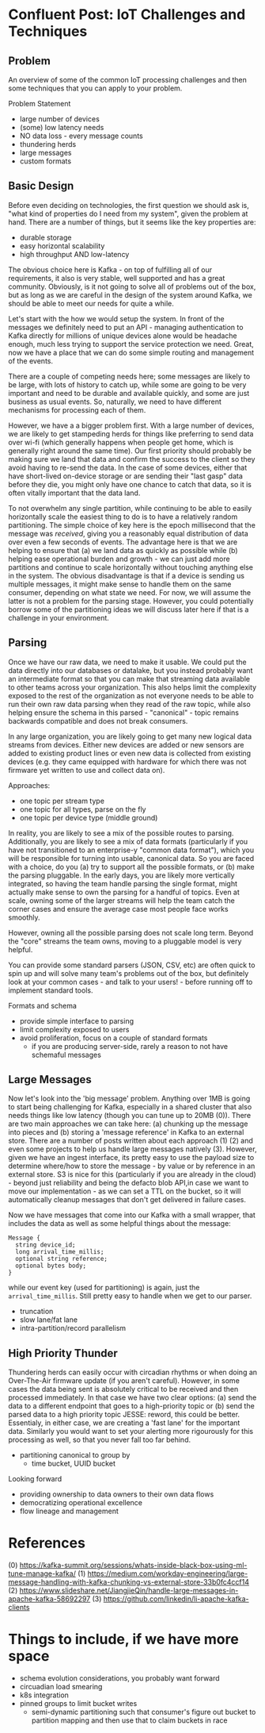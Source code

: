 # Confluent Post: IoT Challenges and Techniques

## Problem
An overview of some of the common IoT processing challenges and then some techniques that you can apply to your problem.

Problem Statement
 - large number of devices
 - (some) low latency needs
 - NO data loss - every message counts
 - thundering herds
 - large messages
 - custom formats
 
## Basic Design

Before even deciding on technologies, the first question we should ask is, "what kind of properties do I need from my 
system", given the problem at hand. There are a number of things, but it seems like the key properties are:
 - durable storage
 - easy horizontal scalability
 - high throughput AND low-latency

The obvious choice here is Kafka - on top of fulfilling all of our requirements, it also is very stable, well supported
and has a great community. Obviously, is it not going to solve all of problems out of the box, but as long as we are 
careful in the design of the system around Kafka, we should be able to meet our needs for quite a while.
 
Let's start with the how we would setup the system. In front of the messages we definitely need to put an API - 
managing authentication to Kafka directly for millions of unique devices alone would be headache enough, much less 
trying to support the service protection we need. Great, now we have a place that we can do some simple routing and 
management of the events.

<Device to API image>

There are a couple of competing needs here; some messages are likely to be large, with lots of history to catch up, 
while some are going to be very important and need to be durable and available quickly, and some are just business as
 usual events. So, naturally, we need to have different mechanisms for processing each of them.
 
However, we have a a bigger problem first. With a large number of devices, we are likely to get stampeding herds for 
things like preferring to send data over wi-fi (which generally happens when people get home, which is generally right
around the same time). Our first priority should probably be making sure we land that data and confirm the success to
the client so they avoid having to re-send the data. In the case of some devices, either that have short-lived on-device
storage or are sending their "last gasp" data before they die, you might only have one chance to catch that data, so it
is often vitally important that the data land.
 
To not overwhelm any single partition, while continuing to be able to easily horizontally scale the easiest thing to 
do is to have a relatively random partitioning. The simple choice of key here is the epoch
millisecond that the message was _received_, giving you a reasonably equal distribution of data over even a few 
seconds of events. The advantage here is that we are helping to ensure that (a) we land data as quickly as possible 
while (b) helping ease operational burden and growth - we can just add more partitions and continue to scale horizontally 
without touching anything else in the system. The obvious disadvantage is that if a device is sending us 
multiple messages, it might make sense to handle them on the same consumer, depending on what state we need. For 
now, we will assume the latter is not a problem for the parsing stage. However, you could potentially borrow some of
the partitioning ideas we will discuss later here if that is a challenge in your environment.

## Parsing

Once we have our raw data, we need to make it usable. We could put the data directly into our databases or datalake, but 
you instead probably want an intermediate format so that you can make that streaming data available to other teams
across your organization. This also helps limit the complexity exposed to the rest of the organization as not everyone 
needs to be able to run their own raw data parsing when they read of the raw topic, while also helping ensure the schema 
in this parsed - "canonical" - topic remains backwards compatible and does not break consumers.

In any large organization, you are likely going to get many new logical data streams from devices. Either new devices are
added or new sensors are added to existing product lines or even new data is collected from existing devices (e.g. they
came equipped with hardware for which there was not firmware yet written to use and collect data on). 

Approaches:
 * one topic per stream type
 * one topic for all types, parse on the fly
 * one topic per device type (middle ground)
 
<Streams explosion image>

In reality, you are likely to see a mix of the possible routes to parsing. Additionally, you are likely to see a mix of
data formats (particularly if you have not transitioned to an enterprise-y "common data format"), which you will be responsible
for turning into usable, canonical data. So you are faced with a choice, do you (a) try to support all the possible formats, or 
(b) make the parsing pluggable. In the early days, you are likely more vertically integrated, so having the team handle
parsing the single format, might actually make sense to own the parsing for a handful of topics. Even at scale, owning 
some of the larger streams will help the team catch the corner cases and ensure the average case most people face works smoothly.

However, owning all the possible parsing does not scale long term. Beyond the "core" streams the team owns, moving to a
pluggable model is very helpful. 

You can provide some standard parsers (JSON, CSV, etc) are often quick to spin up and will solve many team's problems out of the box,
but definitely look at your common cases - and talk to your users! - before running off to implement standard tools. 

Formats and schema
 - provide simple interface to parsing
 - limit complexity exposed to users
 - avoid proliferation, focus on a couple of standard formats
   - if you are producing server-side, rarely a reason to not have schemaful messages

## Large Messages

Now let's look into the 'big message' problem. Anything over 1MB is going to start being challenging for 
Kafka, especially in a shared cluster that also needs things like low latency (though you can tune up to 20MB (0)). There are two main approaches we can 
take here: (a) chunking up the message into pieces and (b) storing a 'message reference' in Kafka to an external store. There
 are a number of posts written about each approach (1) (2) and even some projects to help us handle large messages natively
 (3). However, given we have an ingest interface, its pretty easy to use the payload size to determine where/how to store the message - 
 by value or by reference in an external store. S3 is nice for this (particularly if you are already in the cloud) - beyond just reliability and being the defacto blob API,in case we want to move our 
 implementation - as we can set a TTL on the bucket, so it will automatically cleanup messages that don't get 
 delivered in failure cases.
 
 Now we have messages that come into our Kafka with a small wrapper, that includes the
  data as well as some helpful things about the message:

  ```
  Message {
    string device_id;
    long arrival_time_millis;
    optional string reference;
    optional bytes body;
  }
  ```
while our event key (used for partitioning) is again, just the `arrival_time_millis`. Still pretty easy to handle when we
get to our parser.

 * truncation
 * slow lane/fat lane
 * intra-partition/record parallelism


## High Priority Thunder

Thundering herds can easily occur with circadian rhythms or when doing an Over-The-Air firmware update (if you aren't careful).
However, in some cases the data being sent is absolutely critical to be received and then processed immediately. In that
case we have two clear options: (a) send the data to a different endpoint that goes to a high-priority topic or (b) send the parsed
data to a high priority topic JESSE: reword, this could be better. Essentialy, in either case, we are creating a 'fast lane'
for the important data. Similarly you would want to set your alerting more rigourously for this processing as well, so that you
never fall too far behind.



 - partitioning canonical to group by
   - time bucket, UUID bucket
 

Looking forward
 - providing ownership to data owners to their own data flows
 - democratizing operational excellence
 - flow lineage and management

# References

 (0) https://kafka-summit.org/sessions/whats-inside-black-box-using-ml-tune-manage-kafka/
 (1) https://medium.com/workday-engineering/large-message-handling-with-kafka-chunking-vs-external-store-33b0fc4ccf14
 (2) https://www.slideshare.net/JiangjieQin/handle-large-messages-in-apache-kafka-58692297
 (3) https://github.com/linkedin/li-apache-kafka-clients

# Things to include, if we have more space
 - schema evolution considerations, you probably want forward
 - circuadian load smearing
 - k8s integration
 - pinned groups to limit bucket writes
	 - semi-dynamic partitioning such that consumer's figure out bucket to partition mapping and then use that to claim buckets in race
